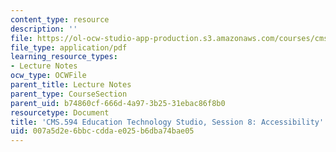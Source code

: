```yaml
---
content_type: resource
description: ''
file: https://ol-ocw-studio-app-production.s3.amazonaws.com/courses/cms-594-education-technology-studio-spring-2019/007a5d2e6bbccddae025b6dba74bae05_MITCMS_594S19_ses8.pdf
file_type: application/pdf
learning_resource_types:
- Lecture Notes
ocw_type: OCWFile
parent_title: Lecture Notes
parent_type: CourseSection
parent_uid: b74860cf-666d-4a97-3b25-31ebac86f8b0
resourcetype: Document
title: 'CMS.594 Education Technology Studio, Session 8: Accessibility'
uid: 007a5d2e-6bbc-cdda-e025-b6dba74bae05
---
```

